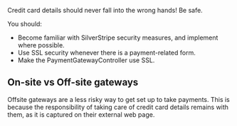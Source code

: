 Credit card details should never fall into the wrong hands! Be safe.

You should:

 * Become familiar with SilverStripe security measures, and implement where possible.
 * Use SSL security whenever there is a payment-related form.
 * Make the PaymentGatewayController use SSL.

## On-site vs Off-site gateways

Offsite gateways are a less risky way to get set up to take payments. This is because the responsibility of taking care of credit card details remains with them, as it is captured on their external web page.